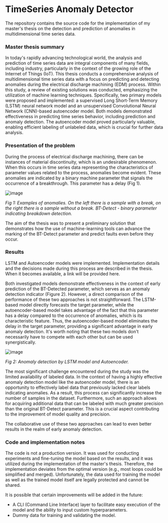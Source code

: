 # TimeSeries Anomaly Detector

The repository contains the source code for the implementation of my master's thesis on the detection and prediction of
anomalies in multidimensional time series data.

### Master thesis summary
In today's rapidly advancing technological world, the analysis and prediction of time series data are integral
components of many fields, including industry, particularly in the context of the growing role of the Internet of
Things (IoT). This thesis conducts a comprehensive analysis of multidimensional time series data with a focus on
predicting and detecting anomalies during the electrical discharge machining (EDM) process. Within this study, a review
of existing solutions was conducted, emphasizing the utilization of machine learning techniques. Specifically, two
primary models were proposed and implemented: a supervised Long Short-Term Memory (LSTM) neural network model and an
unsupervised Convolutional Neural Network (CNN)-based autoencoder model. Both models demonstrated effectiveness in
predicting time series behavior, including prediction and anomaly detection. The autoencoder model proved
particularly valuable, enabling efficient labeling of unlabeled data, which is crucial for further data analysis.

### Presentation of the problem
During the process of electrical discharge machining, there can be instances of material discontinuity, which is an
undesirable phenomenon. When this occurs in time series data representing the characteristics of parameter values
related to the process, anomalies become evident. These anomalies are indicated by a binary machine parameter that
signals the occurrence of a breakthrough. This parameter has a delay (Fig 1).

![image](https://github.com/dawikrol/TimeSeries_Anomaly_Detector/assets/63808220/95423171-413b-4686-99e8-9145c4f199d2)


_Fig 1: Examples of anomalies. On the left there is a sample with a break, on the right there is a sample without a
break. BT-Detect - binary parameter indicating breakdown detection._

The aim of the thesis was to present a preliminary solution that demonstrates how the use of machine-learning tools can
advance the marking of the BT-Detect parameter and predict faults even before they occur.

### Results
LSTM and Autoencoder models were implemented. Implementation details and the decisions made during this process are
described in the thesis. When it becomes available, a link will be provided here.

Both investigated models demonstrate effectiveness in the context of early prediction of the BT-Detected parameter,
which serves as an anomaly detection indicator (Figure 2). However, a direct comparison of the performance of these two
approaches is not straightforward. The LSTM-based model directly forecasts the target parameter, while the
autoencoder-based model takes advantage of the fact that this parameter has a delay compared to the occurrence of
anomalies, which is its characteristic feature. Thus, the autoencoder-based model eliminates the delay in the target
parameter, providing a significant advantage in early anomaly detection. It's worth noting that these two models don't
necessarily have to compete with each other but can be used synergistically.

![image](https://github.com/dawikrol/TimeSeries_Anomaly_Detector/assets/63808220/96483645-bf22-4495-bbe4-ba9f6b3f7c01)

_Fig 2: Anomaly detection by LSTM model and Autoencoder._

The most significant challenge encountered during the study was the limited availability of labeled data. In the context
of having a highly effective anomaly detection model like the autoencoder model, there is an opportunity to effectively
label data that previously lacked clear labels indicating anomalies. As a result, this process can significantly
increase the number of samples in the dataset. Furthermore, such an approach allows for acquiring additional data that
can be labeled with much greater precision than the original BT-Detect parameter. This is a crucial aspect contributing
to the improvement of model quality and precision.

The collaborative use of these two approaches can lead to even better results in the realm of early anomaly detection.

### Code and implementation notes
The code is not a production version. It was used for conducting experiments and fine-tuning the model based on the
results, and it was utilized during the implementation of the master's thesis. Therefore, the implementation deviates
from the optimal version (e.g., most loops could be simplified and merged). Unfortunately, the data used for training
the model as well as the trained model itself are legally protected and cannot be shared.

It is possible that certain improvements will be added in the future:

- A CLI (Command Line Interface) layer to facilitate easy execution of the model and the ability to input custom
  hyperparameters.
- Dummy data for training and validating the model.
